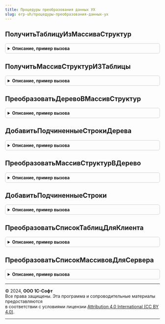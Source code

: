```yaml
---
title: Процедуры преобразования данных УХ
slug: erp-uh/процедуры-преобразования-данных-ух
---
```



## ПолучитьТаблицуИзМассиваСтруктур
<details style="margin: 1em 0; padding: 0.5em; border: 1px solid #ccc; border-radius: 6px;">

<summary style="font-weight: bold; cursor: pointer;">Описание, пример вызова</summary>

```bsl
////////////////////////////////////////////////////////////////////////////////////
// ПРОЦЕДУРЫ И ФУНКЦИИ ДЛЯ ПРЕОБРАЗОВАНИЯ ТАБЛИЦЫ ЗНАЧЕНИЙ В МАССИВ СТРУКТУР И ОБРАТНО

Функция ПолучитьТаблицуИзМассиваСтруктур(МассивСтруктур) Экспорт
```

Пример вызова
```bsl
Результат = ПроцедурыПреобразованияДанныхУХ.ПолучитьТаблицуИзМассиваСтруктур(МассивСтруктур) 
```
</details>

## ПолучитьМассивСтруктурИЗТаблицы
<details style="margin: 1em 0; padding: 0.5em; border: 1px solid #ccc; border-radius: 6px;">

<summary style="font-weight: bold; cursor: pointer;">Описание, пример вызова</summary>

```bsl

Функция ПолучитьМассивСтруктурИЗТаблицы(ТаблицаЗначений) Экспорт
```

Пример вызова
```bsl
Результат = ПроцедурыПреобразованияДанныхУХ.ПолучитьМассивСтруктурИЗТаблицы(ТаблицаЗначений) 
```
</details>

## ПреобразоватьДеревоВМассивСтруктур
<details style="margin: 1em 0; padding: 0.5em; border: 1px solid #ccc; border-radius: 6px;">

<summary style="font-weight: bold; cursor: pointer;">Описание, пример вызова</summary>

```bsl

////////////////////////////////////////////////////////////////////////////////////
// ПРОЦЕДУРЫ И ФУНКЦИИ ДЛЯ ПРЕОБРАЗОВАНИЯ ДЕРЕВА ЗНАЧЕНИЙ В МАССИВ СТРУКТУР И ОБРАТНО

Функция ПреобразоватьДеревоВМассивСтруктур(ДеревоЗначений) Экспорт
```

Пример вызова
```bsl
Результат = ПроцедурыПреобразованияДанныхУХ.ПреобразоватьДеревоВМассивСтруктур(ДеревоЗначений) 
```
</details>

## ДобавитьПодчиненныеСтрокиДерева
<details style="margin: 1em 0; padding: 0.5em; border: 1px solid #ccc; border-radius: 6px;">

<summary style="font-weight: bold; cursor: pointer;">Описание, пример вызова</summary>

```bsl

Процедура ДобавитьПодчиненныеСтрокиДерева(КоллекцияСтрок,МассивСтрок,ДеревоЗначений) Экспорт
```

Пример вызова
```bsl
ПроцедурыПреобразованияДанныхУХ.ДобавитьПодчиненныеСтрокиДерева(КоллекцияСтрок, МассивСтрок, ДеревоЗначений));
```
</details>

## ПреобразоватьМассивСтруктурВДерево
<details style="margin: 1em 0; padding: 0.5em; border: 1px solid #ccc; border-radius: 6px;">

<summary style="font-weight: bold; cursor: pointer;">Описание, пример вызова</summary>

```bsl

Функция ПреобразоватьМассивСтруктурВДерево(МассивСтруктур) Экспорт
```

Пример вызова
```bsl
Результат = ПроцедурыПреобразованияДанныхУХ.ПреобразоватьМассивСтруктурВДерево(МассивСтруктур) 
```
</details>

## ДобавитьПодчиненныеСтроки
<details style="margin: 1em 0; padding: 0.5em; border: 1px solid #ccc; border-radius: 6px;">

<summary style="font-weight: bold; cursor: pointer;">Описание, пример вызова</summary>

```bsl

Процедура ДобавитьПодчиненныеСтроки(Строка,ЭлементКоллекции) Экспорт
```

Пример вызова
```bsl
ПроцедурыПреобразованияДанныхУХ.ДобавитьПодчиненныеСтроки(Строка, ЭлементКоллекции));
```
</details>

## ПреобразоватьСписокТаблицДляКлиента
<details style="margin: 1em 0; padding: 0.5em; border: 1px solid #ccc; border-radius: 6px;">

<summary style="font-weight: bold; cursor: pointer;">Описание, пример вызова</summary>

```bsl

/////////////////////////////////////////////////////////////////////////////////////////////////////
// ПРОЦЕДУРЫ И ФУНКЦИИ ДЛЯ ПРЕОБРАЗОВАНИЯ СПИСКА ТАБЛИЦ ЗНАЧЕНИЙ В СПИСОК МАССИВ СТРУКТУР И ОБРАТНО

Функция ПреобразоватьСписокТаблицДляКлиента(ИсходныйСписокЗначений) Экспорт
```

Пример вызова
```bsl
Результат = ПроцедурыПреобразованияДанныхУХ.ПреобразоватьСписокТаблицДляКлиента(ИсходныйСписокЗначений) 
```
</details>

## ПреобразоватьСписокМассивовДляСервера
<details style="margin: 1em 0; padding: 0.5em; border: 1px solid #ccc; border-radius: 6px;">

<summary style="font-weight: bold; cursor: pointer;">Описание, пример вызова</summary>

```bsl

Функция ПреобразоватьСписокМассивовДляСервера(ИсходныйСписокЗначений) Экспорт
```

Пример вызова
```bsl
Результат = ПроцедурыПреобразованияДанныхУХ.ПреобразоватьСписокМассивовДляСервера(ИсходныйСписокЗначений) 
```
</details>

---

© 2024, **ООО 1С-Софт**  
Все права защищены. Эта программа и сопроводительные материалы предоставляются  
в соответствии с условиями лицензии [Attribution 4.0 International (CC BY 4.0)](https://creativecommons.org/licenses/by/4.0/legalcode).

---
